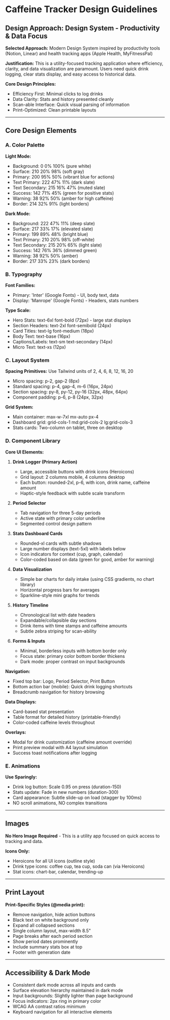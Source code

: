 # Caffeine Tracker Design Guidelines

## Design Approach: Design System - Productivity & Data Focus

**Selected Approach:** Modern Design System inspired by productivity tools (Notion, Linear) and health tracking apps (Apple Health, MyFitnessPal)

**Justification:** This is a utility-focused tracking application where efficiency, clarity, and data visualization are paramount. Users need quick drink logging, clear stats display, and easy access to historical data.

**Core Design Principles:**
- Efficiency First: Minimal clicks to log drinks
- Data Clarity: Stats and history presented cleanly
- Scan-able Interface: Quick visual parsing of information
- Print-Optimized: Clean printable layouts

---

## Core Design Elements

### A. Color Palette

**Light Mode:**
- Background: 0 0% 100% (pure white)
- Surface: 210 20% 98% (soft gray)
- Primary: 200 95% 50% (vibrant blue for actions)
- Text Primary: 222 47% 11% (dark slate)
- Text Secondary: 215 16% 47% (muted slate)
- Success: 142 71% 45% (green for positive stats)
- Warning: 38 92% 50% (amber for high caffeine)
- Border: 214 32% 91% (light borders)

**Dark Mode:**
- Background: 222 47% 11% (deep slate)
- Surface: 217 33% 17% (elevated slate)
- Primary: 199 89% 48% (bright blue)
- Text Primary: 210 20% 98% (off-white)
- Text Secondary: 215 20% 65% (light slate)
- Success: 142 76% 36% (dimmed green)
- Warning: 38 92% 50% (amber)
- Border: 217 33% 23% (dark borders)

### B. Typography

**Font Families:**
- Primary: 'Inter' (Google Fonts) - UI, body text, data
- Display: 'Manrope' (Google Fonts) - Headers, stats numbers

**Type Scale:**
- Hero Stats: text-6xl font-bold (72px) - large stat displays
- Section Headers: text-2xl font-semibold (24px)
- Card Titles: text-lg font-medium (18px)
- Body Text: text-base (16px)
- Captions/Labels: text-sm text-secondary (14px)
- Micro Text: text-xs (12px)

### C. Layout System

**Spacing Primitives:** Use Tailwind units of 2, 4, 6, 8, 12, 16, 20
- Micro spacing: p-2, gap-2 (8px)
- Standard spacing: p-4, gap-4, m-6 (16px, 24px)
- Section spacing: py-8, py-12, py-16 (32px, 48px, 64px)
- Component padding: p-6, p-8 (24px, 32px)

**Grid System:**
- Main container: max-w-7xl mx-auto px-4
- Dashboard grid: grid-cols-1 md:grid-cols-2 lg:grid-cols-3
- Stats cards: Two-column on tablet, three on desktop

### D. Component Library

**Core UI Elements:**

1. **Drink Logger (Primary Action)**
   - Large, accessible buttons with drink icons (Heroicons)
   - Grid layout: 2 columns mobile, 4 columns desktop
   - Each button: rounded-2xl, p-6, with icon, drink name, caffeine amount
   - Haptic-style feedback with subtle scale transform

2. **Period Selector**
   - Tab navigation for three 5-day periods
   - Active state with primary color underline
   - Segmented control design pattern

3. **Stats Dashboard Cards**
   - Rounded-xl cards with subtle shadows
   - Large number displays (text-5xl) with labels below
   - Icon indicators for context (cup, graph, calendar)
   - Color-coded based on data (green for good, amber for warning)

4. **Data Visualization**
   - Simple bar charts for daily intake (using CSS gradients, no chart library)
   - Horizontal progress bars for averages
   - Sparkline-style mini graphs for trends

5. **History Timeline**
   - Chronological list with date headers
   - Expandable/collapsible day sections
   - Drink items with time stamps and caffeine amounts
   - Subtle zebra striping for scan-ability

6. **Forms & Inputs**
   - Minimal, borderless inputs with bottom border only
   - Focus state: primary color bottom border thickens
   - Dark mode: proper contrast on input backgrounds

**Navigation:**
- Fixed top bar: Logo, Period Selector, Print Button
- Bottom action bar (mobile): Quick drink logging shortcuts
- Breadcrumb navigation for history browsing

**Data Displays:**
- Card-based stat presentation
- Table format for detailed history (printable-friendly)
- Color-coded caffeine levels throughout

**Overlays:**
- Modal for drink customization (caffeine amount override)
- Print preview modal with A4 layout simulation
- Success toast notifications after logging

### E. Animations

**Use Sparingly:**
- Drink log button: Scale 0.95 on press (duration-150)
- Stats update: Fade in new numbers (duration-300)
- Card appearance: Subtle slide-up on load (stagger by 100ms)
- NO scroll animations, NO complex transitions

---

## Images

**No Hero Image Required** - This is a utility app focused on quick access to tracking and data.

**Icons Only:**
- Heroicons for all UI icons (outline style)
- Drink type icons: coffee cup, tea cup, soda can (via Heroicons)
- Stat icons: chart-bar, calendar, trending-up

---

## Print Layout

**Print-Specific Styles (@media print):**
- Remove navigation, hide action buttons
- Black text on white background only
- Expand all collapsed sections
- Single column layout, max-width 8.5"
- Page breaks after each period section
- Show period dates prominently
- Include summary stats box at top
- Footer with generation date

---

## Accessibility & Dark Mode

- Consistent dark mode across all inputs and cards
- Surface elevation hierarchy maintained in dark mode
- Input backgrounds: Slightly lighter than page background
- Focus indicators: 2px ring in primary color
- WCAG AA contrast ratios minimum
- Keyboard navigation for all interactive elements
